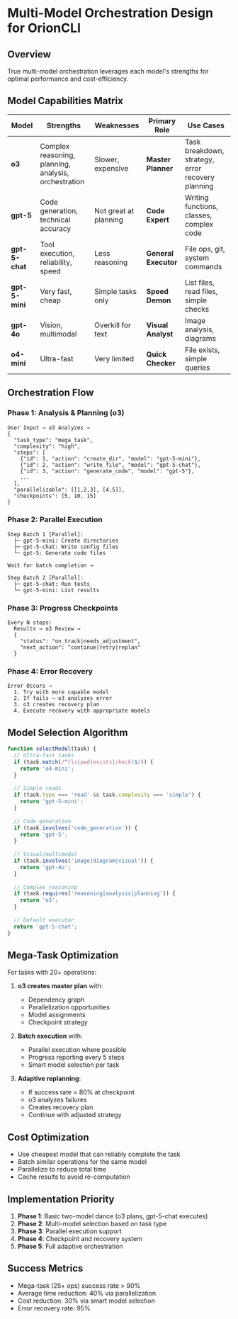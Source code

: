 # Multi-Model Orchestration Design for OrionCLI

## Overview
True multi-model orchestration leverages each model's strengths for optimal performance and cost-efficiency.

## Model Capabilities Matrix

| Model | Strengths | Weaknesses | Primary Role | Use Cases |
|-------|-----------|------------|--------------|-----------|
| **o3** | Complex reasoning, planning, analysis, orchestration | Slower, expensive | **Master Planner** | Task breakdown, strategy, error recovery planning |
| **gpt-5** | Code generation, technical accuracy | Not great at planning | **Code Expert** | Writing functions, classes, complex code |
| **gpt-5-chat** | Tool execution, reliability, speed | Less reasoning | **General Executor** | File ops, git, system commands |
| **gpt-5-mini** | Very fast, cheap | Simple tasks only | **Speed Demon** | List files, read files, simple checks |
| **gpt-4o** | Vision, multimodal | Overkill for text | **Visual Analyst** | Image analysis, diagrams |
| **o4-mini** | Ultra-fast | Very limited | **Quick Checker** | File exists, simple queries |

## Orchestration Flow

### Phase 1: Analysis & Planning (o3)
```
User Input → o3 Analyzes →
{
  "task_type": "mega_task",
  "complexity": "high",
  "steps": [
    {"id": 1, "action": "create_dir", "model": "gpt-5-mini"},
    {"id": 2, "action": "write_file", "model": "gpt-5-chat"},
    {"id": 3, "action": "generate_code", "model": "gpt-5"},
    ...
  ],
  "parallelizable": [[1,2,3], [4,5]],
  "checkpoints": [5, 10, 15]
}
```

### Phase 2: Parallel Execution
```
Step Batch 1 [Parallel]:
  ├─ gpt-5-mini: Create directories
  ├─ gpt-5-chat: Write config files
  └─ gpt-5: Generate code files

Wait for batch completion →

Step Batch 2 [Parallel]:
  ├─ gpt-5-chat: Run tests
  └─ gpt-5-mini: List results
```

### Phase 3: Progress Checkpoints
```
Every N steps:
  Results → o3 Review →
  {
    "status": "on_track|needs_adjustment",
    "next_action": "continue|retry|replan"
  }
```

### Phase 4: Error Recovery
```
Error Occurs →
  1. Try with more capable model
  2. If fails → o3 analyzes error
  3. o3 creates recovery plan
  4. Execute recovery with appropriate models
```

## Model Selection Algorithm

```javascript
function selectModel(task) {
  // Ultra-fast tasks
  if (task.match(/^(ls|pwd|exists|check)$/)) {
    return 'o4-mini';
  }
  
  // Simple reads
  if (task.type === 'read' && task.complexity === 'simple') {
    return 'gpt-5-mini';
  }
  
  // Code generation
  if (task.involves('code_generation')) {
    return 'gpt-5';
  }
  
  // Visual/multimodal
  if (task.involves('image|diagram|visual')) {
    return 'gpt-4o';
  }
  
  // Complex reasoning
  if (task.requires('reasoning|analysis|planning')) {
    return 'o3';
  }
  
  // Default executor
  return 'gpt-5-chat';
}
```

## Mega-Task Optimization

For tasks with 20+ operations:

1. **o3 creates master plan** with:
   - Dependency graph
   - Parallelization opportunities
   - Model assignments
   - Checkpoint strategy

2. **Batch execution** with:
   - Parallel execution where possible
   - Progress reporting every 5 steps
   - Smart model selection per task

3. **Adaptive replanning**:
   - If success rate < 80% at checkpoint
   - o3 analyzes failures
   - Creates recovery plan
   - Continue with adjusted strategy

## Cost Optimization

- Use cheapest model that can reliably complete the task
- Batch similar operations for the same model
- Parallelize to reduce total time
- Cache results to avoid re-computation

## Implementation Priority

1. **Phase 1**: Basic two-model dance (o3 plans, gpt-5-chat executes)
2. **Phase 2**: Multi-model selection based on task type
3. **Phase 3**: Parallel execution support
4. **Phase 4**: Checkpoint and recovery system
5. **Phase 5**: Full adaptive orchestration

## Success Metrics

- Mega-task (25+ ops) success rate > 90%
- Average time reduction: 40% via parallelization
- Cost reduction: 30% via smart model selection
- Error recovery rate: 95%